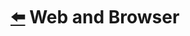 # [:arrow_left:](https://github.com/HuanxinHu/front-end-notes/blob/master/README.md) Web and Browser